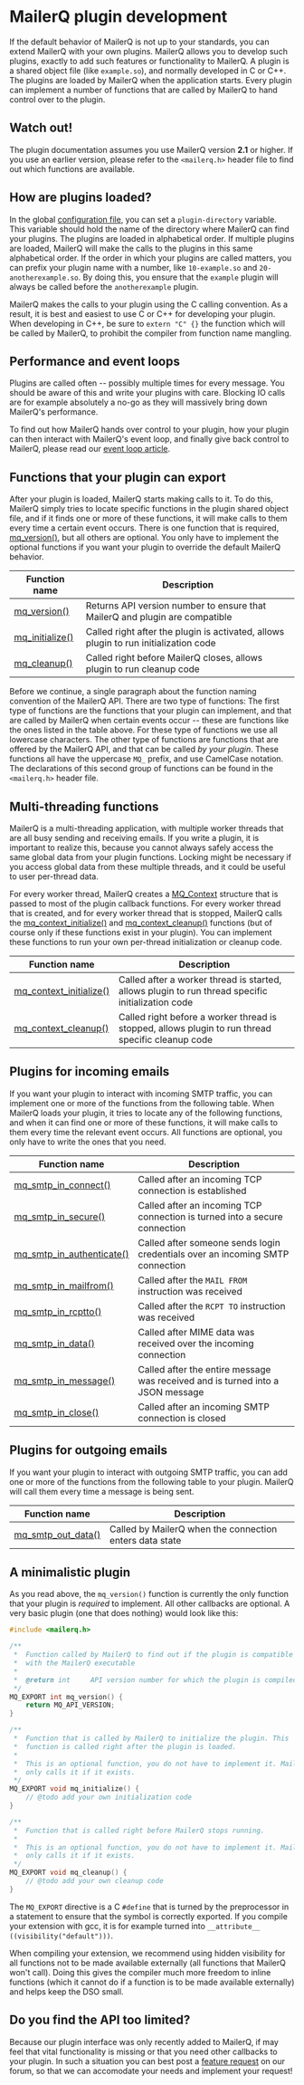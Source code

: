 # MailerQ plugin development

If the default behavior of MailerQ is not up to your standards, you can extend 
MailerQ with your own plugins. MailerQ allows you to develop such plugins, 
exactly to add such features or functionality to MailerQ. A plugin is a shared 
object file (like `example.so`), and normally developed in C or C++. The plugins 
are loaded by MailerQ when the application starts. Every plugin can implement a 
number of functions that are called by MailerQ to hand control over to the plugin.

<!-- TODO outdated dus -->
## Watch out!
The plugin documentation assumes you use MailerQ version **2.1** or higher. If 
you use an earlier version, please refer to the `<mailerq.h>` header file to 
find out which functions are available.

## How are plugins loaded?

In the global [configuration file](copernica-docs:Mailerq/configuration#Plugins), 
you can set a `plugin-directory` variable. This variable should hold the name of 
the directory where MailerQ can find your plugins. The plugins are loaded in 
alphabetical order. If multiple plugins are loaded, MailerQ will make the calls 
to the plugins in this same alphabetical order. If the order in which your 
plugins are called matters, you can prefix your plugin name with a number, 
like `10-example.so` and `20-anotherexample.so`. By doing this, you ensure that 
the `example` plugin will always be called before the `anotherexample` plugin.

MailerQ makes the calls to your plugin using the C calling convention. As a 
result, it is best and easiest to use C or C++ for developing your plugin. When 
developing in C++, be sure to `extern "C" {}` the function which will be called 
by MailerQ, to prohibit the compiler from function name mangling.

## Performance and event loops

Plugins are called often -- possibly multiple times for every message. You 
should be aware of this and write your plugins with care. Blocking IO calls are 
for example absolutely a no-go as they will massively bring down MailerQ's 
performance.

To find out how MailerQ hands over control to your plugin, how your plugin can 
then interact with MailerQ's event loop, and finally give back control to 
MailerQ, please read our [event loop article](copernica-docs:Mailerq/eventloop).

## Functions that your plugin can export

After your plugin is loaded, MailerQ starts making calls to it. To do this, 
MailerQ simply tries to locate specific functions in the plugin shared object 
file, and if it finds one or more of these functions, it will make calls to them 
every time a certain event occurs. There is one function that is required, 
[mq_version()](copernica-docs:Mailerq/mq_version), but all others are optional. 
You only have to implement the optional functions if you want your plugin to 
override the default MailerQ behavior.

| Function name                                           | Description                                                                          |
|---------------------------------------------------------|--------------------------------------------------------------------------------------|
| [mq_version()](copernica-docs:Mailerq/mq_version)       | Returns API version number to ensure that MailerQ and plugin are compatible          |
| [mq_initialize()](copernica-docs:Mailerq/mq_initialize) | Called right after the plugin is activated, allows plugin to run initialization code |
| [mq_cleanup()](copernica-docs:Mailerq/mq_cleanup)       | Called right before MailerQ closes, allows plugin to run cleanup code                |

Before we continue, a single paragraph about the function naming convention of 
the MailerQ API. There are two type of functions: The first type of functions 
are the functions that your plugin can implement, and that are called by 
MailerQ when certain events occur -- these are functions like the ones listed in 
the table above. For these type of functions we use all lowercase characters. 
The other type of functions are functions that are offered by the MailerQ API, 
and that can be called _by your plugin_. These functions all have the uppercase 
`MQ_` prefix, and use CamelCase notation. The declarations of this second group 
of functions can be found in the `<mailerq.h>` header file.

## Multi-threading functions

MailerQ is a multi-threading application, with multiple worker threads that are 
all busy sending and receiving emails. If you write a plugin, it is important to 
realize this, because you cannot always safely access the same global data from 
your plugin functions. Locking might be necessary if you access global data from 
these multiple threads, and it could be useful to user per-thread data.

For every worker thread, MailerQ creates a [MQ_Context](copernica-docs:Mailerq/mq_context) 
structure that is passed to most of the plugin callback functions. For every 
worker thread that is created, and for every worker thread that is stopped, 
MailerQ calls the [mq_context_initialize()](copernica-docs:Mailerq/mq_context_initialize) 
and [mq_context_cleanup()](copernica-docs:Mailerq/mq_context_cleanup) functions 
(but of course only if these functions exist in your plugin). You can implement 
these functions to run your own per-thread initialization or cleanup code.

| Function name                                                           | Description                                                                                       |
|-------------------------------------------------------------------------|---------------------------------------------------------------------------------------------------|
| [mq_context_initialize()](copernica-docs:Mailerq/mq_context_initialize) | Called after a worker thread is started, allows plugin to run thread specific initialization code |
| [mq_context_cleanup()](copernica-docs:Mailerq/mq_context_cleanup)       | Called right before a worker thread is stopped, allows plugin to run thread specific cleanup code |

## Plugins for incoming emails

If you want your plugin to interact with incoming SMTP traffic, you can 
implement one or more of the functions from the following table. When MailerQ 
loads your plugin, it tries to locate any of the following functions, and when 
it can find one or more of these functions, it will make calls to them every 
time the relevant event occurs. All functions are optional, you only have to 
write the ones that you need.

| Function name                                                               | Description                                                                    |
|-----------------------------------------------------------------------------|--------------------------------------------------------------------------------|
| [mq_smtp_in_connect()](copernica-docs:Mailerq/mq_smtp_in_connect)           | Called after an incoming TCP connection is established                         |
| [mq_smtp_in_secure()](copernica-docs:Mailerq/mq_smtp_in_secure)             | Called after an incoming TCP connection is turned into a secure connection     |
| [mq_smtp_in_authenticate()](copernica-docs:Mailerq/mq_smtp_in_authenticate) | Called after someone sends login credentials over an incoming SMTP connection  |
| [mq_smtp_in_mailfrom()](copernica-docs:Mailerq/mq_smtp_in_mailfrom)         | Called after the `MAIL FROM` instruction was received                          |
| [mq_smtp_in_rcptto()](copernica-docs:Mailerq/mq_smtp_in_rcptto)             | Called after the `RCPT TO` instruction was received                            |
| [mq_smtp_in_data()](copernica-docs:Mailerq/mq_smtp_in_data)                 | Called after MIME data was received over the incoming connection               |
| [mq_smtp_in_message()](copernica-docs:Mailerq/mq_smtp_in_message)           | Called after the entire message was received and is turned into a JSON message |
| [mq_smtp_in_close()](copernica-docs:Mailerq/mq_smtp_in_close)               | Called after an incoming SMTP connection is closed                             |

## Plugins for outgoing emails

If you want your plugin to interact with outgoing SMTP traffic, you can add one 
or more of the functions from the following table to your plugin. MailerQ will 
call them every time a message is being sent.

| Function name                                                 | Description                                             |
|---------------------------------------------------------------|---------------------------------------------------------|
| [mq_smtp_out_data()](copernica-docs:Mailerq/mq_smtp_out_data) | Called by MailerQ when the connection enters data state |

## A minimalistic plugin

As you read above, the `mq_version()` function is currently the only function 
that your plugin is _required_ to implement. All other callbacks are optional. 
A very basic plugin (one that does nothing) would look like this:

```cpp
#include <mailerq.h>

/**
 *  Function called by MailerQ to find out if the plugin is compatible
 *  with the MailerQ executable
 *
 *  @return int     API version number for which the plugin is compiled
 */
MQ_EXPORT int mq_version() {
    return MQ_API_VERSION;
}

/**
 *  Function that is called by MailerQ to initialize the plugin. This
 *  function is called right after the plugin is loaded.
 *
 *  This is an optional function, you do not have to implement it. MailerQ
 *  only calls it if it exists.
 */
MQ_EXPORT void mq_initialize() {
    // @todo add your own initialization code
}

/**
 *  Function that is called right before MailerQ stops running.
 *
 *  This is an optional function, you do not have to implement it. MailerQ
 *  only calls it if it exists.
 */
MQ_EXPORT void mq_cleanup() {
    // @todo add your own cleanup code
}
```

The `MQ_EXPORT` directive is a C `#define` that is turned by the preprocessor in 
a statement to ensure that the symbol is correctly exported. If you compile your 
extension with gcc, it is for example turned into 
`__attribute__ ((visibility("default")))`.

When compiling your extension, we recommend using hidden visibility for all 
functions not to be made available externally (all functions that MailerQ won't 
call). Doing this gives the compiler much more freedom to inline functions 
(which it cannot do if a function is to be made available externally) and helps 
keep the DSO small.

## Do you find the API too limited?

Because our plugin interface was only recently added to MailerQ, if may feel 
that vital functionality is missing or that you need other callbacks to your 
plugin. In such a situation you can best post a [feature request](/forum/category/50) 
on our forum, so that we can accomodate your needs and implement your request!
